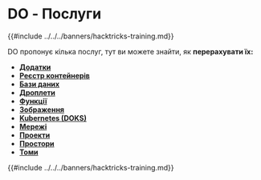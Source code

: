 # DO - Послуги

{{#include ../../../banners/hacktricks-training.md}}

DO пропонує кілька послуг, тут ви можете знайти, як **перерахувати їх:**

- [**Додатки**](do-apps.md)
- [**Реєстр контейнерів**](do-container-registry.md)
- [**Бази даних**](do-databases.md)
- [**Дроплети**](do-droplets.md)
- [**Функції**](do-functions.md)
- [**Зображення**](do-images.md)
- [**Kubernetes (DOKS)**](do-kubernetes-doks.md)
- [**Мережі**](do-networking.md)
- [**Проекти**](do-projects.md)
- [**Простори**](do-spaces.md)
- [**Томи**](do-volumes.md)

{{#include ../../../banners/hacktricks-training.md}}
